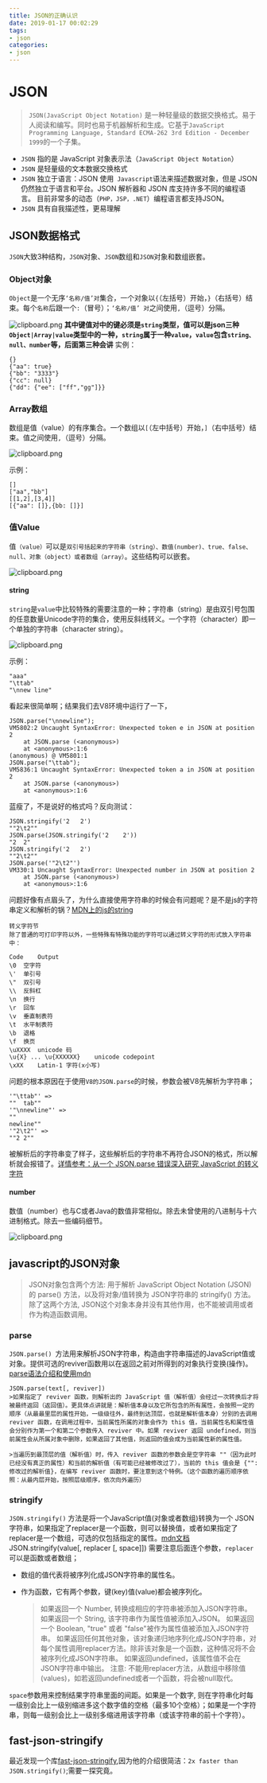 ```yaml
---
title: JSON的正确认识
date: 2019-01-17 00:02:29
tags:
- json
categories: 
- json
---
```

# JSON
>`JSON(JavaScript Object Notation)` 是一种轻量级的数据交换格式。易于人阅读和编写。同时也易于机器解析和生成。它基于`JavaScript Programming Language, Standard ECMA-262 3rd Edition - December 1999`的一个子集。

* `JSON` 指的是 JavaScript 对象表示法（`JavaScript Object Notation`）
* `JSON` 是轻量级的文本数据交换格式
* `JSON` 独立于语言：JSON 使用` Javascript`语法来描述数据对象，但是 JSON 仍然独立于语言和平台。JSON 解析器和 JSON 库支持许多不同的编程语言。 目前非常多的动态（`PHP，JSP，.NET`）编程语言都支持JSON。
* `JSON` 具有自我描述性，更易理解

<!-- more -->

## JSON数据格式
`JSON`大致3种结构，`JSON`对象、`JSON`数组和`JSON`对象和数组嵌套。
### Object对象
`Object`是一个无序`‘名称/值’对`集合，一个对象以`{`（左括号）开始，`}`（右括号）结束。每个`名称`后跟一个`:`（冒号）；`‘名称/值’ 对`之间使用`,`（逗号）分隔。

![clipboard.png](http://json.org/object.gif)
**其中键值对中的键必须是`string`类型，值可以是json三种`Object|Array|value`类型中的一种，`string`属于一种`value`，`value`包含`string、null、number`等，后面第三种会讲**
实例：
````
{}
{"aa": true}
{"bb": "3333"}
{"cc": null}
{"dd": {"ee": ["ff","gg"]}}
````
### Array数组
数组是值（value）的有序集合。一个数组以`[`（左中括号）开始，`]`（右中括号）结束。值之间使用`,`（逗号）分隔。

![clipboard.png](https://json.org/array.gif)

示例：
````
[]
["aa","bb"]
[[1,2],[3,4]]
[{"aa": []},{bb: []}]
````
### 值Value
值`（value）`可以是`双引号括起来的字符串（string）、数值(number)、true、false、 null、对象（object）或者数组（array）`。这些结构可以嵌套。

![clipboard.png](https://json.org/value.gif)

#### string
`string`是`value`中比较特殊的需要注意的一种；字符串（string）是由双引号包围的任意数量Unicode字符的集合，使用反斜线转义。一个字符（character）即一个单独的字符串（character string）。

![clipboard.png](https://json.org/string.gif)

示例：
````
"aaa"
"\ttab"
"\nnew line"
````
看起来很简单啊；结果我们去V8环境中运行了一下，
````
JSON.parse("\nnewline");
VM5802:2 Uncaught SyntaxError: Unexpected token e in JSON at position 2
    at JSON.parse (<anonymous>)
    at <anonymous>:1:6
(anonymous) @ VM5801:1
JSON.parse("\ttab");
VM5836:1 Uncaught SyntaxError: Unexpected token a in JSON at position 2
    at JSON.parse (<anonymous>)
    at <anonymous>:1:6
````
蓝瘦了，不是说好的格式吗？反向测试：
````
JSON.stringify('2	2')
""2\t2""
JSON.parse(JSON.stringify('2	2'))
"2	2"
JSON.stringify('2	2')
""2\t2""
JSON.parse('"2\t2"')
VM330:1 Uncaught SyntaxError: Unexpected number in JSON at position 2
    at JSON.parse (<anonymous>)
    at <anonymous>:1:6
````
问题好像有点眉头了，为什么直接使用字符串的时候会有问题呢？是不是js的字符串定义和解析的锅？[MDN上的js的string](https://developer.mozilla.org/zh-CN/docs/Web/JavaScript/Reference/Global_Objects/String)
````
转义字符节
除了普通的可打印字符以外，一些特殊有特殊功能的字符可以通过转义字符的形式放入字符串中：

Code	Output
\0	空字符
\'	单引号
\"	双引号
\\	反斜杠
\n	换行
\r	回车
\v	垂直制表符
\t	水平制表符
\b	退格
\f	换页
\uXXXX	unicode 码
\u{X} ... \u{XXXXXX}	unicode codepoint 
\xXX	Latin-1 字符(x小写)
````
问题的根本原因在于使用`V8的JSON.parse`的时候，参数会被V8先解析为字符串；
````
'"\ttab"' =>
""	tab""
'"\nnewline"' =>
""
newline""
'"2\t2"' =>
""2	2""
````
被解析后的字符串变了样子，这些解析后的字符串不再符合JSON的格式，所以解析就会报错了。[详情参考：从一个 JSON.parse 错误深入研究 JavaScript 的转义字符](https://zhuanlan.zhihu.com/p/31030352)

#### number
数值（number）也与C或者Java的数值非常相似。除去未曾使用的八进制与十六进制格式。除去一些编码细节。

![clipboard.png](https://json.org/number.gif)


## javascript的JSON对象
>JSON对象包含两个方法: 用于解析 JavaScript Object Notation  (JSON) 的 parse() 方法，以及将对象/值转换为 JSON字符串的 stringify() 方法。除了这两个方法, JSON这个对象本身并没有其他作用，也不能被调用或者作为构造函数调用。
### parse
`JSON.parse() `方法用来解析JSON字符串，构造由字符串描述的JavaScript值或对象。提供可选的reviver函数用以在返回之前对所得到的对象执行变换(操作)。[parse语法介绍和使用mdn](https://developer.mozilla.org/zh-CN/docs/Web/JavaScript/Reference/Global_Objects/JSON/parse)

    JSON.parse(text[, reviver])
    >如果指定了 reviver 函数，则解析出的 JavaScript 值（解析值）会经过一次转换后才将被最终返回（返回值）。更具体点讲就是：解析值本身以及它所包含的所有属性，会按照一定的顺序（从最最里层的属性开始，一级级往外，最终到达顶层，也就是解析值本身）分别的去调用 reviver 函数，在调用过程中，当前属性所属的对象会作为 this 值，当前属性名和属性值会分别作为第一个和第二个参数传入 reviver 中。如果 reviver 返回 undefined，则当前属性会从所属对象中删除，如果返回了其他值，则返回的值会成为当前属性新的属性值。

    >当遍历到最顶层的值（解析值）时，传入 reviver 函数的参数会是空字符串 ""（因为此时已经没有真正的属性）和当前的解析值（有可能已经被修改过了），当前的 this 值会是 {"": 修改过的解析值}，在编写 reviver 函数时，要注意到这个特例。（这个函数的遍历顺序依照：从最内层开始，按照层级顺序，依次向外遍历）
### stringify
`JSON.stringify()` 方法是将一个JavaScript值(对象或者数组)转换为一个 JSON字符串，如果指定了replacer是一个函数，则可以替换值，或者如果指定了replacer是一个数组，可选的仅包括指定的属性。[mdn文档](https://developer.mozilla.org/zh-CN/docs/Web/JavaScript/Reference/Global_Objects/JSON/stringify)
    JSON.stringify(value[, replacer [, space]])
需要注意后面连个参数，`replacer`可以是函数或者数组；
* 数组的值代表将被序列化成JSON字符串的属性名。
* 作为函数，它有两个参数，键(key)值(value)都会被序列化。

    >如果返回一个 Number, 转换成相应的字符串被添加入JSON字符串。
    如果返回一个 String, 该字符串作为属性值被添加入JSON。
    如果返回一个 Boolean, "true" 或者 "false"被作为属性值被添加入JSON字符串。
    如果返回任何其他对象，该对象递归地序列化成JSON字符串，对每个属性调用replacer方法。除非该对象是一个函数，这种情况将不会被序列化成JSON字符串。
    如果返回undefined，该属性值不会在JSON字符串中输出。
注意: 不能用replacer方法，从数组中移除值(values)，如若返回undefined或者一个函数，将会被null取代。

`space`参数用来控制结果字符串里面的间距。如果是一个数字, 则在字符串化时每一级别会比上一级别缩进多这个数字值的空格（最多10个空格）；如果是一个字符串，则每一级别会比上一级别多缩进用该字符串（或该字符串的前十个字符）。

## fast-json-stringify
最近发现一个库[fast-json-stringify](https://github.com/fastify/fast-json-stringify),因为他的介绍很简洁：`2x faster than JSON.stringify()`;需要一探究竟。